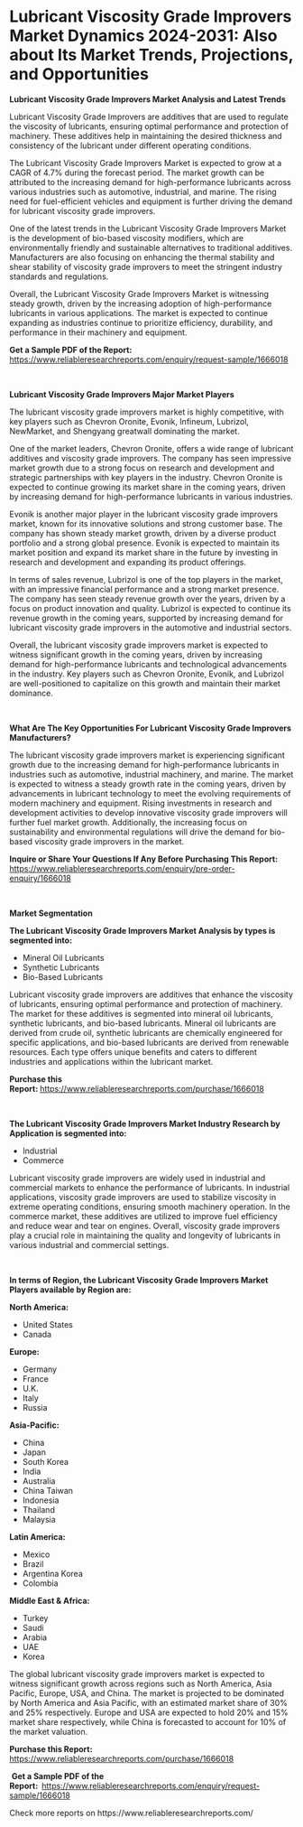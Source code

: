 <p><h1>Lubricant Viscosity Grade Improvers Market Dynamics 2024-2031: Also about Its Market Trends, Projections, and Opportunities</h1></p><p><strong>Lubricant Viscosity Grade Improvers Market Analysis and Latest Trends</strong></p>
<p><p>Lubricant Viscosity Grade Improvers are additives that are used to regulate the viscosity of lubricants, ensuring optimal performance and protection of machinery. These additives help in maintaining the desired thickness and consistency of the lubricant under different operating conditions.</p><p>The Lubricant Viscosity Grade Improvers Market is expected to grow at a CAGR of 4.7% during the forecast period. The market growth can be attributed to the increasing demand for high-performance lubricants across various industries such as automotive, industrial, and marine. The rising need for fuel-efficient vehicles and equipment is further driving the demand for lubricant viscosity grade improvers.</p><p>One of the latest trends in the Lubricant Viscosity Grade Improvers Market is the development of bio-based viscosity modifiers, which are environmentally friendly and sustainable alternatives to traditional additives. Manufacturers are also focusing on enhancing the thermal stability and shear stability of viscosity grade improvers to meet the stringent industry standards and regulations.</p><p>Overall, the Lubricant Viscosity Grade Improvers Market is witnessing steady growth, driven by the increasing adoption of high-performance lubricants in various applications. The market is expected to continue expanding as industries continue to prioritize efficiency, durability, and performance in their machinery and equipment.</p></p>
<p><strong>Get a Sample PDF of the Report:&nbsp;</strong> <a href="https://www.reliableresearchreports.com/enquiry/request-sample/1666018">https://www.reliableresearchreports.com/enquiry/request-sample/1666018</a></p>
<p>&nbsp;</p>
<p><strong>Lubricant Viscosity Grade Improvers Major Market Players</strong></p>
<p><p>The lubricant viscosity grade improvers market is highly competitive, with key players such as Chevron Oronite, Evonik, Infineum, Lubrizol, NewMarket, and Shengyang greatwall dominating the market.</p><p>One of the market leaders, Chevron Oronite, offers a wide range of lubricant additives and viscosity grade improvers. The company has seen impressive market growth due to a strong focus on research and development and strategic partnerships with key players in the industry. Chevron Oronite is expected to continue growing its market share in the coming years, driven by increasing demand for high-performance lubricants in various industries.</p><p>Evonik is another major player in the lubricant viscosity grade improvers market, known for its innovative solutions and strong customer base. The company has shown steady market growth, driven by a diverse product portfolio and a strong global presence. Evonik is expected to maintain its market position and expand its market share in the future by investing in research and development and expanding its product offerings.</p><p>In terms of sales revenue, Lubrizol is one of the top players in the market, with an impressive financial performance and a strong market presence. The company has seen steady revenue growth over the years, driven by a focus on product innovation and quality. Lubrizol is expected to continue its revenue growth in the coming years, supported by increasing demand for lubricant viscosity grade improvers in the automotive and industrial sectors.</p><p>Overall, the lubricant viscosity grade improvers market is expected to witness significant growth in the coming years, driven by increasing demand for high-performance lubricants and technological advancements in the industry. Key players such as Chevron Oronite, Evonik, and Lubrizol are well-positioned to capitalize on this growth and maintain their market dominance.</p></p>
<p>&nbsp;</p>
<p><strong>What Are The Key Opportunities For Lubricant Viscosity Grade Improvers Manufacturers?</strong></p>
<p><p>The lubricant viscosity grade improvers market is experiencing significant growth due to the increasing demand for high-performance lubricants in industries such as automotive, industrial machinery, and marine. The market is expected to witness a steady growth rate in the coming years, driven by advancements in lubricant technology to meet the evolving requirements of modern machinery and equipment. Rising investments in research and development activities to develop innovative viscosity grade improvers will further fuel market growth. Additionally, the increasing focus on sustainability and environmental regulations will drive the demand for bio-based viscosity grade improvers in the market.</p></p>
<p><strong>Inquire or Share Your Questions If Any Before Purchasing This Report:</strong> <a href="https://www.reliableresearchreports.com/enquiry/pre-order-enquiry/1666018">https://www.reliableresearchreports.com/enquiry/pre-order-enquiry/1666018</a></p>
<p>&nbsp;</p>
<p><strong>Market Segmentation</strong></p>
<p><strong>The Lubricant Viscosity Grade Improvers Market Analysis by types is segmented into:</strong></p>
<p><ul><li>Mineral Oil Lubricants</li><li>Synthetic Lubricants</li><li>Bio-Based Lubricants</li></ul></p>
<p><p>Lubricant viscosity grade improvers are additives that enhance the viscosity of lubricants, ensuring optimal performance and protection of machinery. The market for these additives is segmented into mineral oil lubricants, synthetic lubricants, and bio-based lubricants. Mineral oil lubricants are derived from crude oil, synthetic lubricants are chemically engineered for specific applications, and bio-based lubricants are derived from renewable resources. Each type offers unique benefits and caters to different industries and applications within the lubricant market.</p></p>
<p><strong>Purchase this Report:&nbsp;</strong><a href="https://www.reliableresearchreports.com/purchase/1666018">https://www.reliableresearchreports.com/purchase/1666018</a></p>
<p>&nbsp;</p>
<p><strong>The Lubricant Viscosity Grade Improvers Market Industry Research by Application is segmented into:</strong></p>
<p><ul><li>Industrial</li><li>Commerce</li></ul></p>
<p><p>Lubricant viscosity grade improvers are widely used in industrial and commercial markets to enhance the performance of lubricants. In industrial applications, viscosity grade improvers are used to stabilize viscosity in extreme operating conditions, ensuring smooth machinery operation. In the commerce market, these additives are utilized to improve fuel efficiency and reduce wear and tear on engines. Overall, viscosity grade improvers play a crucial role in maintaining the quality and longevity of lubricants in various industrial and commercial settings.</p></p>
<p>&nbsp;</p>
<p><strong>In terms of Region, the Lubricant Viscosity Grade Improvers Market Players available by Region are:</strong></p>
<p>
    <p> <strong> North America: </strong>
        <ul>
            <li>United States</li>
            <li>Canada</li>
        </ul>
        </p> 
    <p> <strong> Europe: </strong>
        <ul>
            <li>Germany</li>
            <li>France</li>
            <li>U.K.</li>
            <li>Italy</li>
            <li>Russia</li>
        </ul>
        </p> 
    <p> <strong> Asia-Pacific: </strong>
        <ul>
            <li>China</li>
            <li>Japan</li>
            <li>South Korea</li>
            <li>India</li>
            <li>Australia</li>
            <li>China Taiwan</li>
            <li>Indonesia</li>
            <li>Thailand</li>
            <li>Malaysia</li>
        </ul>
        </p> 
    <p> <strong> Latin America: </strong>
        <ul>
            <li>Mexico</li>
            <li>Brazil</li>
            <li>Argentina Korea</li>
            <li>Colombia</li>
        </ul>
        </p> 
    <p> <strong> Middle East & Africa: </strong>
        <ul>
            <li>Turkey</li>
            <li>Saudi</li>
            <li>Arabia</li>
            <li>UAE</li>
            <li>Korea</li>
        </ul>
    </p>
    </p>
<p><p>The global lubricant viscosity grade improvers market is expected to witness significant growth across regions such as North America, Asia Pacific, Europe, USA, and China. The market is projected to be dominated by North America and Asia Pacific, with an estimated market share of 30% and 25% respectively. Europe and USA are expected to hold 20% and 15% market share respectively, while China is forecasted to account for 10% of the market valuation.</p></p>
<p><strong>Purchase this Report: </strong><a href="https://www.reliableresearchreports.com/purchase/1666018">https://www.reliableresearchreports.com/purchase/1666018</a></p>
<p>&nbsp;<strong>Get a Sample PDF of the Report:&nbsp;&nbsp;</strong><a href="https://www.reliableresearchreports.com/enquiry/request-sample/1666018">https://www.reliableresearchreports.com/enquiry/request-sample/1666018</a></p>
<p><strong></strong></p>
<p>Check more reports on https://www.reliableresearchreports.com/</p>